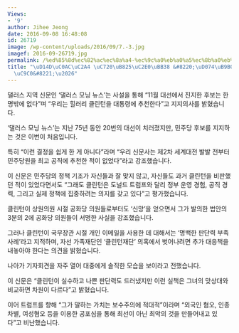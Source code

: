 ```yaml
---
Views:
- '9'
author: Jihee Jeong
date: 2016-09-08 16:48:08
id: 26719
image: /wp-content/uploads/2016/09/7.-3.jpg
imagef: 2016-09-26719.jpg
permalink: /%ed%85%8d%ec%82%ac%ec%8a%a4-%ec%9c%a0%eb%a0%a5%ec%8b%a0%eb%ac%b8-%ed%81%b4%eb%a6%b0%ed%84%b4-%ec%a7%80%ec%a7%80/
title: "\uD14D\uC0AC\uC2A4 \uC720\uB825\uC2E0\uBB38 &#8220;\uD074\uB9B0\uD134 \uC9C0\
  \uC9C0&#8221;\u2026"
---
```


댈러스 지역 신문인 &#8216;댈러스 모닝 뉴스&#8217;는 사설을 통해 &#8220;11월 대선에서 진지한 후보는 한 명밖에 없다&#8221;며 &#8220;우리는 힐러리 클린턴을 대통령에 추천한다&#8221;고 지지의사를 밝혔습니다.

&#8216;댈러스 모닝 뉴스&#8217;는 지난 75년 동안 20번의 대선이 치러졌지만, 민주당 후보를 지지하는 것은 이번이 처음입니다.

특히 &#8220;이런 결정을 쉽게 한 게 아니다&#8221;라며 &#8220;우리 신문사는 제2차 세계대전 발발 전부터 민주당원을 최고 공직에 추천한 적이 없었다&#8221;라고 강조했습니다.

이 신문은 민주당의 정책 기조가 자신들과 잘 맞지 않고, 자신들도 과거 클린턴을 비판했던 적이 있었다면서도 &#8220;그래도 클린턴은 도널드 트럼프와 달리 정부 운영 경험, 공직 경력, 그리고 실제 정책에 집중하려는 의지를 갖고 있다&#8221;고 평가했습니다.

클린턴이 상원의원 시절 공화당 의원들로부터도 &#8216;신망&#8217;을 얻으면서 그가 발의한 법안의 3분의 2에 공화당 의원들이 서명한 사실을 강조했습니다.

그러나 클린턴이 국무장관 시절 개인 이메일을 사용한 데 대해서는 &#8216;명백한 판단력 부족 사례&#8217;라고 지적하며, 자선 가족재단인 &#8216;클린턴재단&#8217; 의혹에서 벗어나려면 추가 대응책을 내놓아야 한다는 의견을 밝혔습니다.

나아가 기자회견을 자주 열어 대중에게 솔직한 모습을 보이라고 전했습니다.

이 신문은 &#8220;클린턴이 실수하고 나쁜 판단력도 드러냈지만 이런 실책은 그녀의 맞상대와 비교하면 차원이 다르다&#8221;고 밝혔습니다.

이어 트럼프를 향해 &#8220;그가 말하는 가치는 보수주의에 적대적&#8221;이라며 &#8220;외국인 혐오, 인종차별, 여성혐오 등을 이용한 공포심을 통해 최선이 아닌 최악의 것을 만들어내고 있다&#8221;고 비난했습니다.